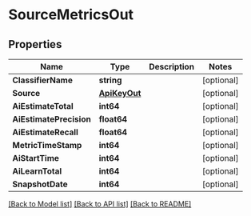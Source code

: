# SourceMetricsOut

## Properties
Name | Type | Description | Notes
------------ | ------------- | ------------- | -------------
**ClassifierName** | **string** |  | [optional] 
**Source** | [**ApiKeyOut**](APIKeyOut.md) |  | [optional] 
**AiEstimateTotal** | **int64** |  | [optional] 
**AiEstimatePrecision** | **float64** |  | [optional] 
**AiEstimateRecall** | **float64** |  | [optional] 
**MetricTimeStamp** | **int64** |  | [optional] 
**AiStartTime** | **int64** |  | [optional] 
**AiLearnTotal** | **int64** |  | [optional] 
**SnapshotDate** | **int64** |  | [optional] 

[[Back to Model list]](../README.md#documentation-for-models) [[Back to API list]](../README.md#documentation-for-api-endpoints) [[Back to README]](../README.md)


